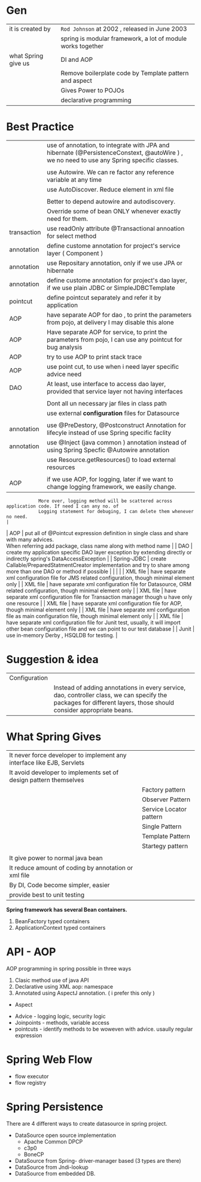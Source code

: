 
Gen
===

|                     |                                                             |
|---------------------|-------------------------------------------------------------|
| it is created by    | `Rod Johnson` at 2002 ,  released in June 2003              |
|                     | spring is modular framework, a lot of module works together |
| what Spring give us | DI and AOP                                                  |
|                     | Remove boilerplate code by Template pattern and aspect      |
|                     | Gives Power to POJOs                                        |
|                     | declarative programming                                     |

Best Practice
=============

|             |                                                                                                                                                  |
|-------------|--------------------------------------------------------------------------------------------------------------------------------------------------|
|             | use of annotation, to integrate with JPA and hibernate (@PersistenceConstext, @autoWire ) , we no need to use any Spring specific classes.       |
|             |                                                                                                                                                  |
|             | use Autowire. We can re factor any reference variable at any time                                                                                |
|             | use AutoDiscover. Reduce element in xml file                                                                                                     |
|             |                                                                                                                                                  |
|             | Better to depend autowire and autodiscovery.                                                                                                     |
|             | Override some of bean ONLY whenever exactly need for them.                                                                                       |
| transaction | use readOnly attribute @Transactional annoation for select method                                                                                |
| annotation  | define custome annotation for project's service layer ( Component )                                                                              |
| annotation  | use Repositary annotation, only if we use JPA or hibernate                                                                                       |
| annotation  | define custome annotation for project's dao layer, if we use plain JDBC or SimpleJDBCTemplate                                                    |
| pointcut    | define pointcut separately and refer it by application                                                                                           |
| AOP         | have separate AOP for dao , to print the parameters from pojo, at delivery I may disable this alone                                              |
| AOP         | Have separate AOP for service, to print the parameters from pojo, I can use any pointcut for bug analysis                                        |
| AOP         | try to use AOP to print stack trace                                                                                                              |
| AOP         | use  point cut, to use when i need layer specific advice need                                                                        |
| DAO         | At least, use interface to access dao layer, provided that service layer not having interfaces                                                   |
|             |                                                                                                                                                  |
|             | Dont all un necessary jar files in class path                                                                                                    |
|             | use external **configuration** files for Datasource                                                                                              |
|             |                                                                                                                                                  |
| annotation  | use @PreDestory, @Postconstruct Annotation for lifecyle instead of use Spring specific faclity                                                   |
| annotation  | use @Inject (java common ) annotation instead of using Spring Specfic @Autowire annotation                                                       |
|             | use Resource.getResources() to load external resources                                                                                           |
|             |                                                                                                                                                  |
| AOP         | if we use AOP, for logging, later if we want to change logging framework, we easily change.                                                      
                More over, logging method will be scattered across application code. If need I can any no. of                                                    
                Logging statement for debuging, I can delete them whenever no need.                                                                              |
| AOP         | put all of @Pointcut expression definition in single class and share with many advices.                                                          
                When referring add package, class name along with method name                                                                                    |
| DAO         | create my application specific DAO layer exception by extending directly or indirectly spring's DataAccessException                              |
| Spring-JDBC | create Callable/PreparedStatmentCreator implementation and try to share among more than one DAO or method if possible                            |
|             |                                                                                                                                                  |
| XML file    | have separate xml configuration file for JMS related configuration, though minimal element only                                                  |
| XML file    | have separate xml configuration file for Datasource, ORM related configuration, though minimal element only                                      |
| XML file    | have separate xml configuration file for Transaction manager though u have only one resource                                                     |
| XML file    | have separate xml configuration file for AOP, though minimal element only                                                                        |
| XML file    | have separate xml configuration file as main configuration file, though minimal element only                                                     |
| XML file    | have separate xml configuration file for Junit test, usually, it will import other bean configuration file and we can point to our test database |
| Junit       | use in-memory Derby , HSQLDB for testing.                                                                                                        |

Suggestion & idea
=================

|               |                                                                                                                                                                   |
|---------------|-------------------------------------------------------------------------------------------------------------------------------------------------------------------|
| Configuration |                                                                                                                                                                   |
|               | Instead of adding annotations in every service, dao, controller class, we can specify the packages for different layers, those should consider appropriate beans. |

What Spring Gives
=================

|                                                                        |                         |
|------------------------------------------------------------------------|-------------------------|
| It never force developer to implement any interface like EJB, Servlets |                         |
| It avoid developer to implements set of design pattern themselves      |                         |
|                                                                        | Factory pattern         |
|                                                                        | Observer Pattern        |
|                                                                        | Service Locator pattern |
|                                                                        | Single Pattern          |
|                                                                        | Template Pattern        |
|                                                                        | Startegy pattern        |
|                                                                        |                         |
| It give power to normal java bean                                      |                         |
| It reduce amount of coding by annotation or xml file                   |                         |
| By DI, Code become simpler, easier                                     |                         |
| provide best to unit testing                                           |                         |

**Spring framework has several  Bean containers.**

1. BeanFactory typed containers
2. ApplicationContext typed containers 

API - AOP
=========

 AOP programming in spring possible in  three ways
 
 1. Clasic method use of java API
 2. Declarative using XML aop: namespace
 3. Annotated using AspectJ annotation. ( i prefer this only )

 + Aspect 
  - Advice - logging logic, security logic
  - Joinpoints  - methods, variable access
  - pointcuts - identify methods to be woweven with advice. usaully regular expression
  

Spring Web Flow
===============

+ flow executor
+ flow registry

Spring Persistence
================== 

There are 4 different ways to create datasource in spring project.

+ DataSource open source implementation
    + Apache Common DPCP
    + c3p0
    + BoneCP
+ DataSource from Spring- driver-manager based (3 types are there)
+ DataSource from Jndi-lookup
+ DataSource from embedded DB.


